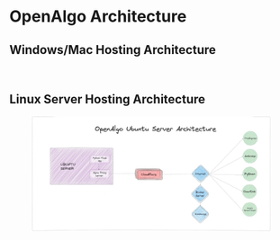 # OpenAlgo Architecture



## Windows/Mac Hosting Architecture

<figure><img src=".gitbook/assets/OpenAlgo Windows Architecture - Diagram.png" alt=""><figcaption></figcaption></figure>



## Linux Server Hosting Architecture

<figure><img src=".gitbook/assets/OpenAlgo Ubuntu Architecture.jpeg" alt=""><figcaption></figcaption></figure>
